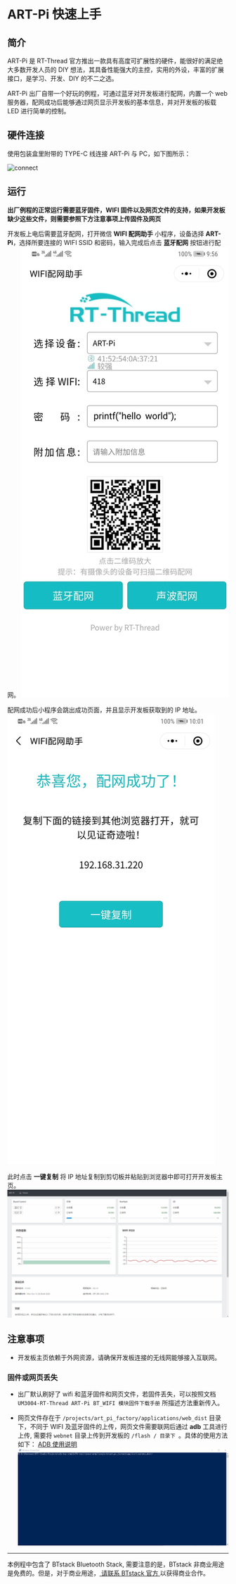 # ART-Pi 快速上手

## 简介

ART-Pi 是 RT-Thread 官方推出一款具有高度可扩展性的硬件，能很好的满足绝大多数开发人员的 DIY 想法，其具备性能强大的主控，实用的外设，丰富的扩展接口，是学习、开发、DIY 的不二之选。

ART-Pi 出厂自带一个好玩的例程，可通过蓝牙对开发板进行配网，内置一个 web 服务器，配网成功后能够通过网页显示开发板的基本信息，并对开发板的板载 LED 进行简单的控制。

## 硬件连接

使用包装盒里附带的 TYPE-C 线连接 ART-Pi 与 PC，如下图所示：

![connect](./figures/hard_connect.jpg)

## 运行

**出厂例程的正常运行需要蓝牙固件，WIFI 固件以及网页文件的支持，如果开发板缺少这些文件，则需要参照下方注意事项上传固件及网页**

开发板上电后需要蓝牙配网，打开微信 **WIFI 配网助手** 小程序，设备选择 **ART-Pi**，选择所要连接的 WIFI SSID 和密码，输入完成后点击 **蓝牙配网** 按钮进行配网。
![BT](./figures/bt.jpg)

配网成功后小程序会跳出成功页面，并且显示开发板获取到的 IP 地址。
![BT](./figures/bt_success.jpg)

此时点击 **一键复制** 将 IP 地址复制到剪切板并粘贴到浏览器中即可打开开发板主页。
![WEB](./figures/web.gif)

## 注意事项

- 开发板主页依赖于外网资源，请确保开发板连接的无线网能够接入互联网。

### 固件或网页丢失

- 出厂默认刷好了 wifi 和蓝牙固件和网页文件，若固件丢失，可以按照文档 `UM3004-RT-Thread ART-Pi BT_WIFI 模块固件下载手册` 所描述方法重新传入。

- 网页文件存在于 `/projects/art_pi_factory/applications/web_dist` 目录下，不同于 WIFI 及蓝牙固件的上传，网页文件需要联网后通过 **adb** 工具进行上传, 需要将 `webnet` 目录上传到开发板的 `/flash / 目录下 `。具体的使用方法如下：
[ADB 使用说明](https://github.com/heyuanjie87/adbd#readme)
![ADB](./figures/adb.gif)

---------------------------

本例程中包含了 BTstack Bluetooth Stack, 需要注意的是，BTstack 非商业用途是免费的。但是，对于商业用途，<a href="mailto:contact@bluekitchen-gmbh.com"> 请联系 BTstack 官方 </a > 以获得商业合作。


